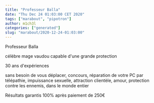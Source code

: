 ```yaml
---
title: "Professeur Balla"
date: "Thu Dec 24 01:03:00 CET 2020"
tags: ["marabout", "pipotron"]
author: m1ch3l
categories: ["generated"]
slug: "marabout/2020-12-24-01:03:00"
---
```


Professeur Balla

célèbre mage vaudou capable d'une grande protection

30 ans d'expériences

sans besoin de vous déplacer, concours, réparation de votre PC par télépathie, impuissance sexuelle, attraction clientèle, amour, protection contre les ennemis, dans le monde entier

Résultats garantis 100% après paiement de 250€
